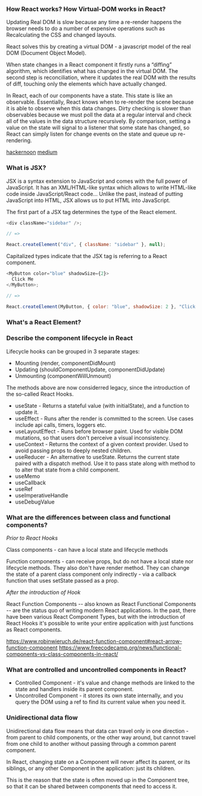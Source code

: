 ### How React works? How Virtual-DOM works in React?

Updating Real DOM is slow because any time a re-render happens the browser needs to do a number of expensive operations such as Recalculating the CSS and changed layouts.

React solves this by creating a virtual DOM - a javascript model of the real DOM (Document Object Model).

When state changes in a React component it firstly runs a “diffing” algorithm, which identifies what has changed in the virtual DOM. The second step is reconciliation, where it updates the real DOM with the results of diff, touching only the elements which have actually changed.

In React, each of our components have a state. This state is like an observable. Essentially, React knows when to re-render the scene because it is able to observe when this data changes. Dirty checking is slower than observables because we must poll the data at a regular interval and check all of the values in the data structure recursively. By comparison, setting a value on the state will signal to a listener that some state has changed, so React can simply listen for change events on the state and queue up re-rendering.

[hackernoon](https://hackernoon.com/virtual-dom-in-reactjs-43a3fdb1d130)
[medium](https://medium.com/@vigowebs/frequently-asked-react-js-interview-questions-and-answers-36f3dd99f486)

### What is JSX?

JSX is a syntax extension to JavaScript and comes with the full power of JavaScript.
It has an XML/HTML-like syntax which allows to write HTML-like code inside JavaScript/React code... Unlike the past, instead of putting JavaScript into HTML, JSX allows us to put HTML into JavaScript.

The first part of a JSX tag determines the type of the React element.

```javascript
<div className="sidebar" />;

// =>

React.createElement("div", { className: "sidebar" }, null);
```

Capitalized types indicate that the JSX tag is referring to a React component.

```javascript
<MyButton color="blue" shadowSize={2}>
  Click Me
</MyButton>;

// =>

React.createElement(MyButton, { color: "blue", shadowSize: 2 }, "Click Me");
```

### What's a React Element?

### Describe the component lifecycle in React

Lifecycle hooks can be grouped in 3 separate stages:

- Mounting (render, componentDidMount)
- Updating (shouldComponentUpdate, componentDidUpdate)
- Unmounting (componentWillUnmount)

The methods above are now considerred legacy, since the introduction of the so-called React Hooks.

- useState - Returns a stateful value (with initialState), and a function to update it.
- useEffect - Runs after the render is committed to the screen. Use cases include api calls, timers, loggers etc.
- useLayoutEffect - Runs before browser paint. Used for visible DOM mutations, so that users don't perceive a visual inconsistency.
- useContext - Returns the context of a given context provider. Used to avoid passing props to deeply nested children.
- useReducer - An alternative to useState. Returns the current state paired with a dispatch method. Use it to pass state along with method to to alter that state from a child component.
- useMemo
- useCallback
- useRef
- useImperativeHandle
- useDebugValue

### What are the differences between class and functional components?

_Prior to React Hooks_

Class components - can have a local state and lifecycle methods

Function components - can receive props, but do not have a local state nor lifecycle methods. They also don't have render method. They can change the state of a parent class component only indirectly - via a callback function that uses setState passed as a prop.

_After the introduction of Hook_

React Function Components -- also known as React Functional Components -- are the status quo of writing modern React applications. In the past, there have been various React Component Types, but with the introduction of React Hooks it's possible to write your entire application with just functions as React components.

https://www.robinwieruch.de/react-function-component#react-arrow-function-component
https://www.freecodecamp.org/news/functional-components-vs-class-components-in-react/

### What are controlled and uncontrolled components in React?

- Controlled Component - it's value and change methods are linked to the state and handlers inside its parent component.
- Uncontrolled Component - it stores its own state internally, and you query the DOM using a ref to find its current value when you need it.

### Unidirectional data flow

Unidirectional data flow means that data can travel only in one direction - from parent to child components, or the other way around, but cannot travel from one child to another without passing through a common parent component.

In React, changing state on a Component will never affect its parent, or its siblings, or any other Component in the application: just its children.

This is the reason that the state is often moved up in the Component tree, so that it can be shared between components that need to access it.
